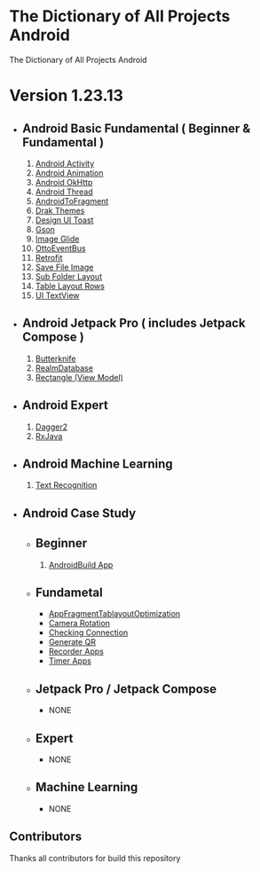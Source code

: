 # The Dictionary of All Projects Android

The Dictionary of All Projects Android

# Version 1.23.13
- ## Android Basic Fundamental ( Beginner & Fundamental )
  1. <a href="https://github.com/kelvin373-ht/ProjectAppAndroid/tree/master/AndroidBasicFundamental/AndroidActivity">Android Activity</a>
  2. <a href="https://github.com/kelvin373-ht/ProjectAppAndroid/tree/master/AndroidBasicFundamental/AndroidAnimation">Android Animation</a>
  3. <a href="https://github.com/kelvin373-ht/ProjectAppAndroid/tree/master/AndroidBasicFundamental/AndroidOkHttp">Android OkHttp</a>
  4. <a href="https://github.com/kelvin373-ht/ProjectAppAndroid/tree/master/AndroidBasicFundamental/AndroidThread">Android Thread</a>
  5. <a href="https://github.com/kelvin373-ht/ProjectAppAndroid/tree/master/AndroidBasicFundamental/AndroidToFragment">AndroidToFragment</a>
  6. <a href="https://github.com/kelvin373-ht/ProjectAppAndroid/tree/master/AndroidBasicFundamental/DarkThemesApp">Drak Themes</a>
  7. <a href="https://github.com/kelvin373-ht/ProjectAppAndroid/tree/master/AndroidBasicFundamental/DesignUIToast">Design UI Toast</a>
  8. <a href="https://github.com/kelvin373-ht/ProjectAppAndroid/tree/master/AndroidBasicFundamental/GsonApp">Gson</a>
  9. <a href="https://github.com/kelvin373-ht/ProjectAppAndroid/tree/master/AndroidBasicFundamental/ImageGlideApp">Image Glide</a>
  10. <a href="https://github.com/kelvin373-ht/ProjectAppAndroid/tree/master/AndroidBasicFundamental/OttoEventBusApp">OttoEventBus</a>
  11. <a href="https://github.com/kelvin373-ht/ProjectAppAndroid/tree/master/AndroidBasicFundamental/RetrofitApp">Retrofit</a>
  12. <a href="https://github.com/kelvin373-ht/ProjectAppAndroid/tree/master/AndroidBasicFundamental/SaveFileImage">Save File Image</a>
  13. <a href="https://github.com/kelvin373-ht/ProjectAppAndroid/tree/master/AndroidBasicFundamental/SubFolderLayoutApp">Sub Folder Layout</a>
  14. <a href="https://github.com/kelvin373-ht/ProjectAppAndroid/tree/master/AndroidBasicFundamental/TableLayoutRowsApp">Table Layout Rows</a>
  15. <a href="https://github.com/kelvin373-ht/ProjectAppAndroid/tree/master/AndroidBasicFundamental/UITextView">UI TextView</a>
- ## Android Jetpack Pro ( includes Jetpack Compose )
  1. <a href="https://github.com/kelvin373-ht/ProjectAppAndroid/tree/master/AndroidJetpackPro/AppViewModel/ButterknifeApp">Butterknife</a>
  2. <a href="https://github.com/kelvin373-ht/ProjectAppAndroid/tree/master/AndroidJetpackPro/AppViewModel/RealmDatabaseApp">RealmDatabase</a>
  3. <a href="https://github.com/kelvin373-ht/ProjectAppAndroid/tree/master/AndroidJetpackPro/AppViewModel/RectangleApp">Rectangle (View Model)</a>
- ## Android Expert
  1. <a href="https://github.com/kelvin373-ht/ProjectAppAndroid/tree/develop/AndroidExpert/Dagger2App">Dagger2</a>
  2. <a href="https://github.com/kelvin373-ht/ProjectAppAndroid/tree/develop/AndroidExpert/RxJavaApp">RxJava</a>
- ## Android Machine Learning
  1. <a href="https://github.com/kelvin373-ht/ProjectAppAndroid/tree/master/AndroidMachineLearning/MLKit/TextRecognition">Text Recognition</a>
- ## Android Case Study
  - ## Beginner
      1. <a href="https://github.com/kelvin373-ht/ProjectAppAndroid/tree/master/AndroidCaseStudy/AndroidBuildApps">AndroidBuild App</a>
  - ## Fundametal
      * <a href="https://github.com/kelvin373-ht/ProjectAppAndroid/tree/master/AndroidCaseStudy/AppFragmentTablayoutOptimization">AppFragmentTablayoutOptimization</a>
      * <a href="https://github.com/kelvin373-ht/ProjectAppAndroid/tree/master/AndroidCaseStudy/CameraRotation">Camera Rotation</a>
      * <a href="https://github.com/kelvin373-ht/ProjectAppAndroid/tree/master/AndroidCaseStudy/CheckingConnection">Checking Connection</a>
      * <a href="https://github.com/kelvin373-ht/ProjectAppAndroid/tree/master/AndroidCaseStudy/GenerateQR">Generate QR</a>
      * <a href="https://github.com/kelvin373-ht/ProjectAppAndroid/tree/master/AndroidCaseStudy/RecorderApps">Recorder Apps</a>
      * <a href="https://github.com/kelvin373-ht/ProjectAppAndroid/tree/master/AndroidCaseStudy/TimerApps">Timer Apps</a>
  - ## Jetpack Pro / Jetpack Compose
      * NONE
  - ## Expert
      * NONE
  - ## Machine Learning
      * NONE

## Contributors
Thanks all contributors for build this repository

